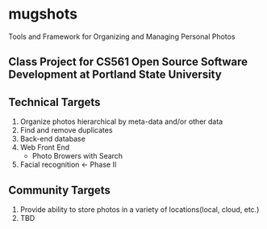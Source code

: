# mugshots
Tools and Framework for Organizing and Managing Personal Photos

## Class Project for CS561 Open Source Software Development at Portland State University

## Technical Targets
1. Organize photos hierarchical by meta-data and/or other data
1. Find and remove duplicates
1. Back-end database
1. Web Front End
   - Photo Browers with Search
1. Facial recognition <- Phase II

## Community Targets
1. Provide ability to store photos in a variety of locations(local, cloud, etc.)
2. TBD
